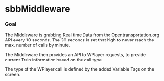 # sbbMiddleware

### Goal 
The Middleware is grabbing Real time Data from the Opentransportation.org API every 30 seconds. 
The 30 seconds is set that high to never reach the max. number of calls by minute. 

The Middleware then provides an API to WPlayer requests, to provide current Train information based on the call type.

The type of the WPlayer call is defined by the added Variable Tags on the screen. 

